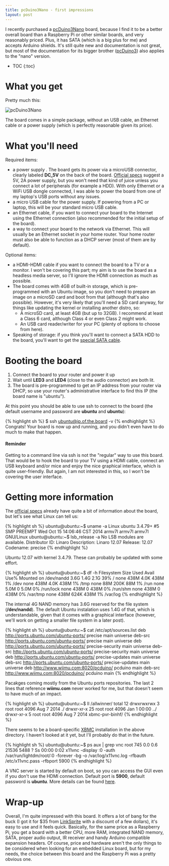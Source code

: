 ```yaml
---
title: pcDuino3Nano - first impressions
layout: post
---
```

I recently purchased a [pcDuino3Nano] board, because I find it to be a better overall board than a Raspberry Pi or other similar boards, and very reasonably priced. Plus, it has SATA (which is a big plus for me) and accepts Arduino shields. It's still quite new and documentation is not great, but most of the documentation for its bigger brother ([pcDuino3]) also applies to the "nano" version.

<!--more-->

* TOC
{:toc}

# What you get

Pretty much this:

![pcDuino3Nano](http://www.pcduino.com/wp-content/uploads/2014/07/pcduino3nano.jpg)

The board comes in a simple package, without an USB cable, an Ethernet cable or a power supply (which is perfectly reasonable given its price).

# What you'll need

 Required items:

* a power supply . The board gets its power via a microUSB connector, clearly labeled **DC_5V** on the back of the board. [Official specs][pcDuino3Nano] suggest a 5V, 2A power supply, but you won't need that kind of juice unless you connect a lot of peripherals (for example a HDD). With only Ethernet or a WiFi USB dongle connected, I was able to power the board from one of my laptop's USB ports without any issues.
* a micro USB cable for the power supply. If powering from a PC or laptop, this will be your standard micro USB cable. 
* an Ethernet cable, if you want to connect your board to the Internet using the Ethernet connection (also recommended for the initial setup of the board).
* a way to connect your board to the network via Ethernet. This will usually be an Ethernet socket in your home router. Your home router must also be able to function as a DHCP server (most of them are by default).
 
Optional items:

* a HDMI-HDMI cable if you want to connect the board to a TV or a monitor. I won't be covering this part; my aim is to use the board as a headless media server, so I'll ignore the HDMI connection as much as possible.
* The board comes with 4GB of built-in storage, which is pre-programmed with an Ubuntu image, so you don't need to prepare an image on a microSD card and boot from that (although that's also possible). However, it's very likely that you'll need a SD card anyway, for things like updating the kernel or installing another distro, so:
    * A microSD card, at least 4GB (but up to 32GB). I recommend at least a Class 6 card, although Class 4 or even Class 2 might work.
    * An USB card reader/writer for your PC (plenty of options to choose from here).
* Speaking of storage: if you think you'll want to connect a SATA HDD to the board, you'll want to get the [special SATA cable].

# Booting the board

1. Connect the board to your router and power it up
2. Wait until **LED3** and **LED4** (close to the audio connector) are both lit. 
3. The board is pre-programmed to get an IP address from your router via DHCP, so use your router's administrative interface to find this IP (the board name is "ubuntu").

At this point you should be able to use ssh to connect to the board (the default username and password are **ubuntu** and **ubuntu**):

{% highlight sh %}
$ ssh ubuntu@ip.of.the.board -v
{% endhighlight %}
Congrats! Your board is now up and running, and you didn't even have to do much to make that happen.

<div class="info">
  <h4>Reminder</h4>
  <p>Getting to a command line via ssh is not the "regular" way to use this board. That would be to hook the board to your TV using a HDMI cable, connect an USB keyboard and/or mice and enjoy the nice graphical interface, which is quite user-friendly. But again, I am not interested in this, so I won't be covering the user interface.</p>
</div>

# Getting more information

The [official specs][pcDuino3Nano] already have quite a bit of information about the board, but let's see what Linux can tell us:

{% highlight sh %}
ubuntu@ubuntu:~$ uname -a
Linux ubuntu 3.4.79+ #5 SMP PREEMPT Wed Oct 15 14:06:46 CST 2014 armv7l armv7l armv7l GNU/Linux
ubuntu@ubuntu:~$ lsb_release -a
No LSB modules are available.
Distributor ID:	Linaro
Description:	Linaro 12.07
Release:	12.07
Codename:	precise
{% endhighlight %}

Ubuntu 12.07 with kernel 3.4.79. These can probably be updated with some effort.

{% highlight sh %}
ubuntu@ubuntu:~$ df -h
Filesystem      Size  Used Avail Use% Mounted on
/dev/nandd      3.6G  1.4G  2.1G  39% /
none            438M  4.0K  438M   1% /dev
none            438M  4.0K  438M   1% /tmp
none             88M  200K   88M   1% /run
none            5.0M     0  5.0M   0% /run/lock
none            438M     0  438M   0% /run/shm
none            438M     0  438M   0% /var/tmp
none            438M  624K  438M   1% /var/log
{% endhighlight %}

The internal 4G NAND memory has 3.6G reserved for the file system (**/dev/nandd**). The default Ubuntu instalation uses 1.4G of that, which is understandable, given that it comes with a graphical interface (however, we'll work on getting a smaller file system in a later post). 

{% highlight sh %}
ubuntu@ubuntu:~$ cat /etc/apt/sources.list
deb http://ports.ubuntu.com/ubuntu-ports/ precise main universe
deb-src http://ports.ubuntu.com/ubuntu-ports/ precise main universe
deb http://ports.ubuntu.com/ubuntu-ports/ precise-security main universe
deb-src http://ports.ubuntu.com/ubuntu-ports/ precise-security main universe
deb http://ports.ubuntu.com/ubuntu-ports/ precise-updates main universe
deb-src http://ports.ubuntu.com/ubuntu-ports/ precise-updates main universe
deb http://www.wiimu.com:8020/pcduino/ pcduino main
deb-src http://www.wiimu.com:8020/pcduino/ pcduino main
{% endhighlight %}

Pacakges coming mostly from the Ubuntu ports repositories. The last 2 lines that reference **wiimu.com** never worked for me, but that doesn't seem to have much of an impact.

{% highlight sh %}
ubuntu@ubuntu:~$ ll /allwinner/
total 12
drwxrwxrwx  3 root root 4096 Aug  7  2014 ./
drwxr-xr-x 25 root root 4096 Jan  1 00:00 ../
drwxr-xr-x  5 root root 4096 Aug  7  2014 xbmc-pvr-binhf/
{% endhighlight %}

There seems to be a board-specific [XBMC] installation in the above directory. I haven't looked at it yet, but I'll probably do that in the future.

{% highlight sh %}
ubuntu@ubuntu:~$ ps aux | grep vnc
root       745  0.0  0.6  21536  5488 ?        Ss   00:00   0:02 x11vnc -display :0 -auth /var/run/lightdm/root/:0 -forever -bg -o /var/log/x11vnc.log -rfbauth /etc/x11vnc.pass -rfbport 5900
{% endhighlight %}

A VNC server is started by default on boot, so you can access the GUI even if you don't use the HDMI connection. Default port is **5900**, default password is **ubuntu**. More details can be found [here][vnc].

# Wrap-up

Overall, I'm quite impressed with this board. It offers a lot of bang for the buck (I got it for $35 from [LinkSprite] with a discount of a few dollars), it's easy to use and it feels quick. Basically, for the same price as a Raspberry Pi, you get a board with a better CPU, more RAM, integrated NAND memory, SATA, proper audio output, IR receiver and handy Arduino compatible expansion headers. Of course, price and hardware aren't the only things to be considered when looking for an embedded Linux board, but for my needs, the choice between this board and the Raspberry Pi was a pretty obvious one.

[pcDuino3Nano]: http://www.linksprite.com/linksprite-pcduino3-nano/
[pcDuino3]:http://www.linksprite.com/linksprite-pcduino3/
[Volumio]: http://volumio.org
[special SATA cable]: http://store.linksprite.com/sata-cable-with-power-connector-for-pcduio3/
[xbmc]: http://xbmc.org/
[vnc]: http://www.element14.com/community/thread/26532/l/quick-start-of-pcduino-without-a-hdmi-monitor-and-serial-debug-cable?displayFullThread=true
[LinkSprite]: http://store.linksprite.com/pcduino3-nano/

